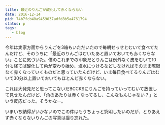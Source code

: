 ```yaml
---
title: 最近のりんごが酸化して赤くならない
date: 2016-12-14
pid: 74b7fcb40a9459037adfd8b5a4761794
status: p
tags:
   - blog
---
```


今年は実家方面からりんごを3箱もいただいたので毎朝せっせとむいて食べてたんだけど、そのうちに「最近のりんごはむいたあと置いておいても赤くならない」ことに気づいた。僕のこれまでの印象だとりんごは例外なく皮をむいて10分も経てば酸化して色が変わり始め、塩水につけるなどしなければそのまま際限なく赤くなっていくものだと思っていたんだけど、いま毎日食べてるりんごはむいて30分以上置いておいてもほとんど赤くならない。

これは大発見だと思ってこないだBCCKSにりんごを持っていってむいて放置して見せたんだけど、「角のあたりは赤くなってるし、こんなもんじゃない？」という反応だった。そうかなー。

いまいち納得がいかないのでこの件はもうちょっと究明したいのだが、とりあえず赤くならないりんごの写真は撮り忘れた。